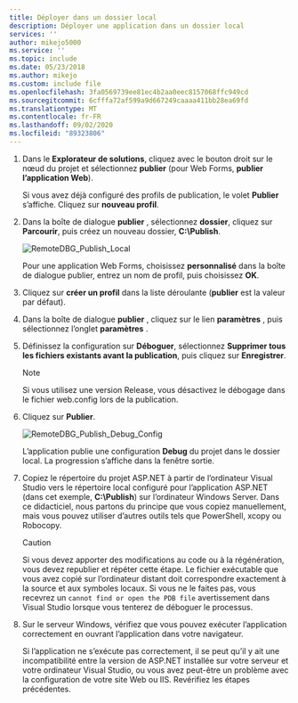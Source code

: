 ```yaml
---
title: Déployer dans un dossier local
description: Déployer une application dans un dossier local
services: ''
author: mikejo5000
ms.service: ''
ms.topic: include
ms.date: 05/23/2018
ms.author: mikejo
ms.custom: include file
ms.openlocfilehash: 3fa0569739ee81ec4b2aa0eec8157068ffc949cd
ms.sourcegitcommit: 6cfffa72af599a9d667249caaaa411bb28ea69fd
ms.translationtype: MT
ms.contentlocale: fr-FR
ms.lasthandoff: 09/02/2020
ms.locfileid: "89323806"
---
```

1. Dans le **Explorateur de solutions**, cliquez avec le bouton droit sur le nœud du projet et sélectionnez **publier** (pour Web Forms, **publier l’application Web**).

    Si vous avez déjà configuré des profils de publication, le volet **Publier** s’affiche. Cliquez sur **nouveau profil**.

1. Dans la boîte de dialogue **publier** , sélectionnez **dossier**, cliquez sur **Parcourir**, puis créez un nouveau dossier, **C:\Publish**.

    ![RemoteDBG_Publish_Local](../media/remotedbg_publish_local.png "RemoteDBG_Publish_Local")

    Pour une application Web Forms, choisissez **personnalisé** dans la boîte de dialogue publier, entrez un nom de profil, puis choisissez **OK**.

1. Cliquez sur **créer un profil** dans la liste déroulante (**publier** est la valeur par défaut).

1. Dans la boîte de dialogue **publier** , cliquez sur le lien **paramètres** , puis sélectionnez l’onglet **paramètres** .

1. Définissez la configuration sur **Déboguer**, sélectionnez **Supprimer tous les fichiers existants avant la publication**, puis cliquez sur **Enregistrer**.

    > [!NOTE]
    > Si vous utilisez une version Release, vous désactivez le débogage dans le fichier web.config lors de la publication.

1. Cliquez sur **Publier**.

    ![RemoteDBG_Publish_Debug_Config](../media/remotedbg_publish_debug_config.png "RemoteDBG_Publish_Debug_Config")

    L’application publie une configuration **Debug** du projet dans le dossier local. La progression s’affiche dans la fenêtre sortie.

1. Copiez le répertoire du projet ASP.NET à partir de l’ordinateur Visual Studio vers le répertoire local configuré pour l’application ASP.NET (dans cet exemple, **C:\Publish**) sur l’ordinateur Windows Server. Dans ce didacticiel, nous partons du principe que vous copiez manuellement, mais vous pouvez utiliser d’autres outils tels que PowerShell, xcopy ou Robocopy.

    > [!CAUTION]
    > Si vous devez apporter des modifications au code ou à la régénération, vous devez republier et répéter cette étape. Le fichier exécutable que vous avez copié sur l’ordinateur distant doit correspondre exactement à la source et aux symboles locaux.    Si vous ne le faites pas, vous recevrez un `cannot find or open the PDB file` avertissement dans Visual Studio lorsque vous tenterez de déboguer le processus.

1. Sur le serveur Windows, vérifiez que vous pouvez exécuter l’application correctement en ouvrant l’application dans votre navigateur.

    Si l’application ne s’exécute pas correctement, il se peut qu’il y ait une incompatibilité entre la version de ASP.NET installée sur votre serveur et votre ordinateur Visual Studio, ou vous avez peut-être un problème avec la configuration de votre site Web ou IIS. Revérifiez les étapes précédentes.
